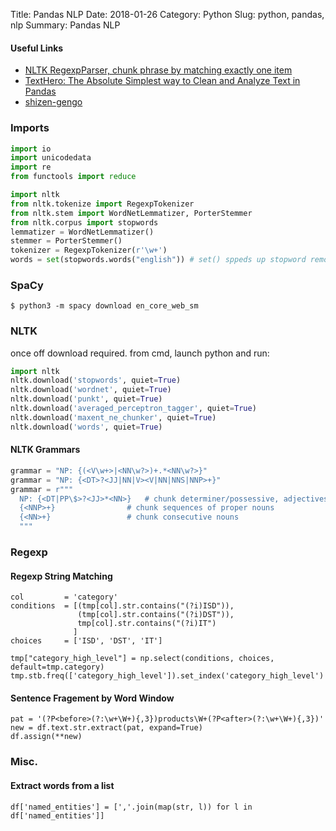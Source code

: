 Title: Pandas NLP
Date: 2018-01-26
Category: Python
Slug: python, pandas, nlp
Summary: Pandas NLP

#### Useful Links

* [NLTK RegexpParser, chunk phrase by matching exactly one item](https://stackoverflow.com/questions/39124492/nltk-regexpparser-chunk-phrase-by-matching-exactly-one-item)
* [TextHero: The Absolute Simplest way to Clean and Analyze Text in Pandas](https://towardsdatascience.com/try-texthero-the-absolute-simplest-way-to-clean-and-analyze-text-in-pandas-6db86ed14272)
* [shizen-gengo](https://pypi.org/project/shizen-gengo/)


### Imports

```python
import io
import unicodedata
import re
from functools import reduce

import nltk
from nltk.tokenize import RegexpTokenizer
from nltk.stem import WordNetLemmatizer, PorterStemmer
from nltk.corpus import stopwords
lemmatizer = WordNetLemmatizer()
stemmer = PorterStemmer() 
tokenizer = RegexpTokenizer(r'\w+')
words = set(stopwords.words("english")) # set() sppeds up stopword removal!!

```

### SpaCy

`$ python3 -m spacy download en_core_web_sm`

### NLTK

once off download required. from cmd, launch python and run:

```python
import nltk
nltk.download('stopwords', quiet=True)
nltk.download('wordnet', quiet=True)
nltk.download('punkt', quiet=True)
nltk.download('averaged_perceptron_tagger', quiet=True)
nltk.download('maxent_ne_chunker', quiet=True)
nltk.download('words', quiet=True)
```

#### NLTK Grammars

```python
grammar = "NP: {(<V\w+>|<NN\w?>)+.*<NN\w?>}" 
grammar = "NP: {<DT>?<JJ|NN|V><V|NN|NNS|NNP>+}"
grammar = r"""
  NP: {<DT|PP\$>?<JJ>*<NN>}   # chunk determiner/possessive, adjectives and noun
  {<NNP>+}                # chunk sequences of proper nouns
  {<NN>+}                 # chunk consecutive nouns
  """
```

### Regexp

#### Regexp String Matching

```Regexp
col         = 'category'
conditions  = [(tmp[col].str.contains("(?i)ISD")),
               (tmp[col].str.contains("(?i)DST")),
               tmp[col].str.contains("(?i)IT")
              ]
choices     = ['ISD', 'DST', 'IT']

tmp["category_high_level"] = np.select(conditions, choices, default=tmp.category)
tmp.stb.freq(['category_high_level']).set_index('category_high_level')
```

#### Sentence Fragement by Word Window

```Regexp
pat = '(?P<before>(?:\w+\W+){,3})products\W+(?P<after>(?:\w+\W+){,3})'
new = df.text.str.extract(pat, expand=True)
df.assign(**new)
```

### Misc.

#### Extract words from a list 

`df['named_entities'] = [','.join(map(str, l)) for l in df['named_entities']]`



